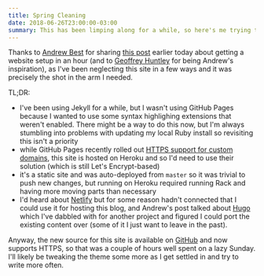 ```yaml
---
title: Spring Cleaning
date: 2018-06-26T23:00:00-03:00
summary: This has been limping along for a while, so here's me trying to inject some life into this and address some of the pain points so maybe I'll write some more.
---
```


Thanks to [Andrew Best](https://twitter.com/_AndrewB) for sharing [this post](https://www.andrew-best.com/posts/creating-a-personal-website-and-blog-in-an-hour/) earlier today about getting a website setup in an hour (and to [Geoffrey Huntley](https://twitter.com/GeoffreyHuntley) for being Andrew's inspiration), as I've been neglecting this site in a few ways and it was precisely the shot in the arm I needed.

TL;DR:

 - I've been using Jekyll for a while, but I wasn't using GitHub Pages because I wanted to use some syntax highlighing extensions that weren't enabled. There might be a way to do this now, but I'm always stumbling into problems with updating my local Ruby install so revisiting this isn't a priority
 - while GitHub Pages recently rolled out [HTTPS support for custom domains](https://blog.github.com/2018-05-01-github-pages-custom-domains-https/), this site is hosted on Heroku and so I'd need to use their solution (which is still Let's Encrypt-based)
 - it's a static site and was auto-deployed from `master` so it was trivial to push new changes, but running on Heroku required running Rack and having more moving parts than necessary
 - I'd heard about [Netlify](https://www.netlify.com/) but for some reason hadn't connected that I could use it for hosting this blog, and Andrew's post talked about [Hugo](http://gohugo.io/) which I've dabbled with for another project and figured I could port the existing content over (some of it I just want to leave in the past).

Anyway, the new source for this site is available on [GitHub](https://github.com/shiftkey/brendanforster.com) and now supports HTTPS, so that was a couple of hours well spent on a lazy Sunday. I'll likely be tweaking the theme some more as I get settled in and try to write more often.
